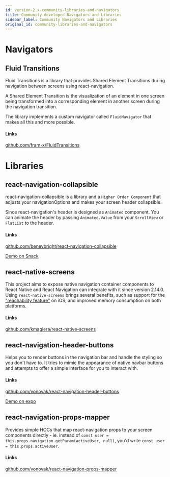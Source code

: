 ```yaml
---
id: version-2.x-community-libraries-and-navigators
title: Community-developed Navigators and Libraries
sidebar_label: Community Navigators and Libraries
original_id: community-libraries-and-navigators
---
```


# Navigators

## Fluid Transitions

Fluid Transitions is a library that provides Shared Element Transitions during navigation between screens using react-navigation. 

A Shared Element Transition is the visualization of an element in one screen being transformed into a corresponding element in another screen during the navigation transition.

The library implements a custom navigator called `FluidNavigator` that makes all this and more possible. 

#### Links

[github.com/fram-x/FluidTransitions](https://github.com/fram-x/FluidTransitions)

# Libraries

## react-navigation-collapsible

react-navigation-collapsible is a library and a `Higher Order Component` that adjusts your navigationOptions and makes your screen header collapsible.

Since react-navigation's header is designed as `Animated` component. You can animate the header by passing `Animated.Value` from your `ScrollView` or `FlatList` to the header.

#### Links

[github.com/benevbright/react-navigation-collapsible](https://github.com/benevbright/react-navigation-collapsible)

[Demo on Snack](https://snack.expo.io/@benevbright/react-navigation-collapsible)

## react-native-screens

This project aims to expose native navigation container components to React Native and React Navigation can integrate with it since version 2.14.0. Using `react-native-screens` brings several benefits, such as support for the ["reachability feature"](https://www.cnet.com/how-to/how-to-use-reachability-on-iphone-6-6-plus/) on iOS, and improved memory consumption on both platforms.

#### Links

[github.com/kmagiera/react-native-screens](https://github.com/kmagiera/react-native-screens)

## react-navigation-header-buttons

Helps you to render buttons in the navigation bar and handle the styling so you don't have to. It tries to mimic the appearance of native navbar buttons and attempts to offer a simple interface for you to interact with.

#### Links

[github.com/vonovak/react-navigation-header-buttons](https://github.com/vonovak/react-navigation-header-buttons)

[Demo on expo](https://expo.io/@vonovak/navbar-buttons-demo)

## react-navigation-props-mapper

Provides simple HOCs that map react-navigation props to your screen components directly - ie. instead of `const user = this.props.navigation.getParam(activeUser, null)`, you'd write `const user = this.props.activeUser`.

#### Links

[github.com/vonovak/react-navigation-props-mapper](https://github.com/vonovak/react-navigation-props-mapper)
